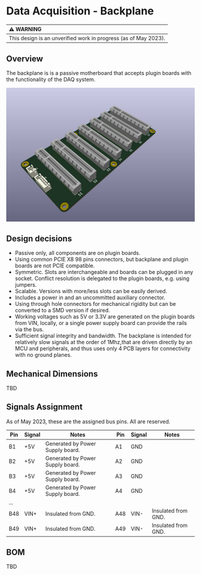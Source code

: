 # Data Acquisition - Backplane

| :warning: WARNING                                               |
| :-------------------------------------------------------------- |
| This design is an unverified work in progress (as of May 2023). |

## Overview

The backplane is is a passive motherboard that accepts plugin boards with the functionality of the DAQ system.

![Alt](./kicad/backplane.png "Title")

## Design decisions

* Passive only, all components are on plugin boards.
* Using common PCIE X8 98 pins connectors, but backplane and plugin boards are not PCIE compatible.
* Symmetric. Slots are interchangeable and boards can be plugged in any socket. Conflict resolution is delegated to the plugin boards, e.g. using jumpers.
* Scalable. Versions with more/less slots can be easily derived.
* Includes a power in and an uncommitted auxiliary connector.
* Using through hole connectors for mechanical rigidity but can be converted to a SMD version if desired.
* Working voltages such as 5V or 3.3V are generated on the plugin boards from VIN, locally, or a single power supply board can provide the rails via the bus.
* Sufficient signal integrity and bandwidth. The backplane is intended for relatively slow signals at the order of 1Mhz,that are driven directly by an MCU and peripherals,  and thus uses only 4 PCB layers for connectivity with no ground planes.

## Mechanical Dimensions

TBD

## Signals Assignment

As of May 2023, these are the assigned bus pins. All are reserved.

| Pin | Signal | Notes                            | Pin | Signal | Notes               |
| --- | ------ | -------------------------------- | --- | ------ | ------------------- |
| B1  | +5V    | Generated by Power Supply board. | A1  | GND    |                     |
| B2  | +5V    | Generated by Power Supply board. | A2  | GND    |                     |
| B3  | +5V    | Generated by Power Supply board. | A3  | GND    |                     |
| B4  | +5V    | Generated by Power Supply board. | A4  | GND    |                     |
| ... |        |                                  |     |        |                     |
| B48 | VIN+   | Insulated from GND.              | A48 | VIN-   | Insulated from GND. |
| B49 | VIN+   | Insulated from GND.              | A49 | VIN-   | Insulated from GND. |

## BOM

TBD
